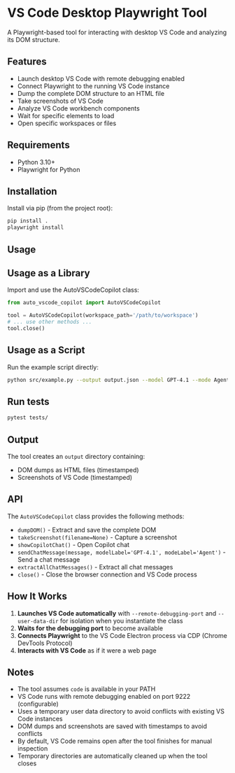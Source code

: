 # VS Code Desktop Playwright Tool

A Playwright-based tool for interacting with desktop VS Code and analyzing its DOM structure.

## Features

- Launch desktop VS Code with remote debugging enabled
- Connect Playwright to the running VS Code instance
- Dump the complete DOM structure to an HTML file
- Take screenshots of VS Code
- Analyze VS Code workbench components
- Wait for specific elements to load
- Open specific workspaces or files

## Requirements

- Python 3.10+
- Playwright for Python


## Installation

Install via pip (from the project root):
```bash
pip install .
playwright install
```

## Usage


## Usage as a Library


Import and use the AutoVSCodeCopilot class:
```python
from auto_vscode_copilot import AutoVSCodeCopilot

tool = AutoVSCodeCopilot(workspace_path='/path/to/workspace')
# ... use other methods ...
tool.close()
```

## Usage as a Script

Run the example script directly:
```bash
python src/example.py --output output.json --model GPT-4.1 --mode Agent --prompt "Your prompt here"
```

## Run tests
```bash
pytest tests/
```

## Output

The tool creates an `output` directory containing:
- DOM dumps as HTML files (timestamped)
- Screenshots of VS Code (timestamped)

## API


The `AutoVSCodeCopilot` class provides the following methods:


- `dumpDOM()` - Extract and save the complete DOM
- `takeScreenshot(filename=None)` - Capture a screenshot
- `showCopilotChat()` - Open Copilot chat
- `sendChatMessage(message, modelLabel='GPT-4.1', modeLabel='Agent')` - Send a chat message
- `extractAllChatMessages()` - Extract all chat messages
- `close()` - Close the browser connection and VS Code process

## How It Works

1. **Launches VS Code automatically** with `--remote-debugging-port` and `--user-data-dir` for isolation when you instantiate the class
2. **Waits for the debugging port** to become available
3. **Connects Playwright** to the VS Code Electron process via CDP (Chrome DevTools Protocol)
4. **Interacts with VS Code** as if it were a web page

## Notes

- The tool assumes `code` is available in your PATH
- VS Code runs with remote debugging enabled on port 9222 (configurable)
- Uses a temporary user data directory to avoid conflicts with existing VS Code instances
- DOM dumps and screenshots are saved with timestamps to avoid conflicts
- By default, VS Code remains open after the tool finishes for manual inspection
- Temporary directories are automatically cleaned up when the tool closes
